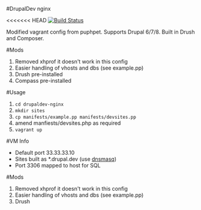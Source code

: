 #DrupalDev nginx

<<<<<<< HEAD
[![Build Status](http://r2.ayil.co.uk:8080/buildStatus/icon?job=drupaldev-nginx)](http://r2.ayil.co.uk:8080/job/drupaldev-nginx/)

Modified vagrant config from puphpet. Supports Drupal 6/7/8. Built in Drush and Composer.

#Mods
1. Removed xhprof it doesn't work in this config
2. Easier handling of vhosts and dbs (see example.pp)
3. Drush pre-installed
4. Compass pre-installed

#Usage

1. `cd drupaldev-nginx`
2. `mkdir sites`
3. `cp manifests/example.pp manifests/devsites.pp`
4. amend manfiests/devsites.php as required
5. `vagrant up`

#VM Info
* Default port 33.33.33.10
* Sites built as *.drupal.dev (use [dnsmasq](http://blakeembrey.com/articles/local-development-with-dnsmasq/))
* Port 3306 mapped to host for SQL

#Mods
1. Removed xhprof it doesn't work in this config
2. Easier handling of vhosts and dbs (see example.pp)
3. Drush
